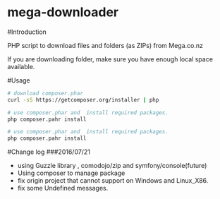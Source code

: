 mega-downloader
===============

#Introduction

PHP script to download files and folders (as ZIPs) from Mega.co.nz

If you are downloading folder, make sure you have enough local space available.

#Usage
```bash
# download composer.phar
curl -sS https://getcomposer.org/installer | php

# use composer.phar and  install required packages.
php composer.pahr install

# use composer.phar and  install required packages.
php composer.pahr install
```

#Change log
###2016/07/21
+ using Guzzle library , comodojo/zip and symfony/console(future)
+ Using composer to manage package
+ fix origin project that cannot support on Windows and Linux_X86.
+ fix some Undefined messages.
